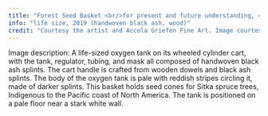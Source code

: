 ```yaml
---
title: "Forest Seed Basket <br/>for present and future understanding, <br/>Black Ash"
info: "life size, 2019 (handwoven black ash, wood)"
credit: "Courtesy the artist and Accola Griefen Fine Art. Image courtesy of Patel Brown Gallery"
---
```


<span class="small-caps">Image description:</span> A life-sized oxygen tank on its wheeled cylinder cart, with the tank, regulator, tubing, and mask all composed of handwoven black ash splints. The cart handle is crafted from wooden dowels and black ash splints. The body of the oxygen tank is pale with
reddish stripes circling it, made of darker splints. This basket holds seed cones for Sitka spruce trees, Indigenous to the Pacific coast of North America. The tank is positioned on a pale floor near a stark white wall.